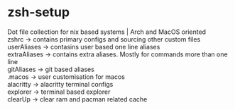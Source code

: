 # zsh-setup  
Dot file collection for nix based systems | Arch and MacOS oriented  
zshrc -> contains primary configs and sourcing other custom files  
userAliases  -> contasins user based one line aliases  
extraAliases -> contains extra aliases. Mostly for commands more than one line  
gitAliases   -> git based aliases  
.macos       -> user customisation for macos  
alacritty    -> alacritty terminal configs  
explorer     -> terminal based explorer  
clearUp      -> clear ram and pacman related cache  

